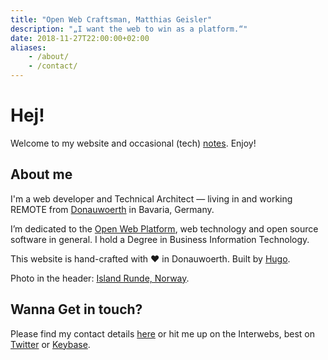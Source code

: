 ```yaml
---
title: "Open Web Craftsman, Matthias Geisler"
description: "„I want the web to win as a platform.“"
date: 2018-11-27T22:00:00+02:00
aliases:
    - /about/
    - /contact/
---
```

# Hej!
Welcome to my website and occasional (tech) [notes](/notes/). Enjoy!

## About me

I'm a web developer and Technical Architect — living in and working REMOTE from [Donauwoerth](http://www.donauwoerth.de/) in Bavaria, Germany.

I’m dedicated to the [Open Web Platform](https://www.w3.org/standards/), web technology and open source software in general. I hold a Degree in Business Information Technology.

This website is hand-crafted with ❤ in Donauwoerth. Built by [Hugo](https://gohugo.io/).

Photo in the header: [Island Runde, Norway](https://en.wikipedia.org/wiki/Runde).

## Wanna Get in touch?

Please find my contact details [here](/impressum/) or hit me up on the Interwebs, best on [Twitter](https://twitter.com/matthiasgeisler) or [Keybase](https://keybase.io/matthiasgeisler).